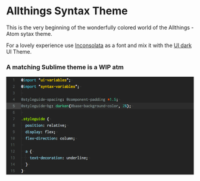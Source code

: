 # Allthings Syntax Theme

This is the very beginning of the wonderfully colored world of the Allthings - Atom sytax theme.

For a lovely experience use [Inconsolata](https://fonts.google.com/specimen/Inconsolata) as a font and mix it with the [UI dark](https://atom.io/themes/one-dark-ui) UI Theme.

### A matching Sublime theme is a WIP atm

![example](https://raw.githubusercontent.com/fivenp/allthings-syntax/master/images/example.png)
